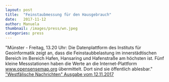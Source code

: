 ```yaml
---
layout: post
title:  "Feinstaubmessung für den Hausgebrauch"
date:   2017-11-12
author: Manuela
thumbnail: /images/press/wn.jpeg
categories: press
---
```

"Münster - Freitag, 13.20 Uhr: Die Datenplattform des Instituts für Geoinformatik zeigt an, dass die Feinstaubbelastung im innerstädtischen Bereich im Bereich Hafen, Hansaring und Hafenstraße am höchsten ist. Fünf kleine Messstationen haben die Werte an die Internet-Plattform www.opensensemap.org übermittelt. Dort sind sie öffentlich ablesbar."
<a href="http://www.wn.de/Muenster/3052336-Institut-fuer-Geoinformatik-entwickelt-SenseBox-Feinstaubmessung-fuer-den-Hausgebrauch?utm_source=Twitter&utm_campaign=3052336/" target="_blank">"Westfälische Nachrichten" Ausgabe vom 12.11.2017</a>

